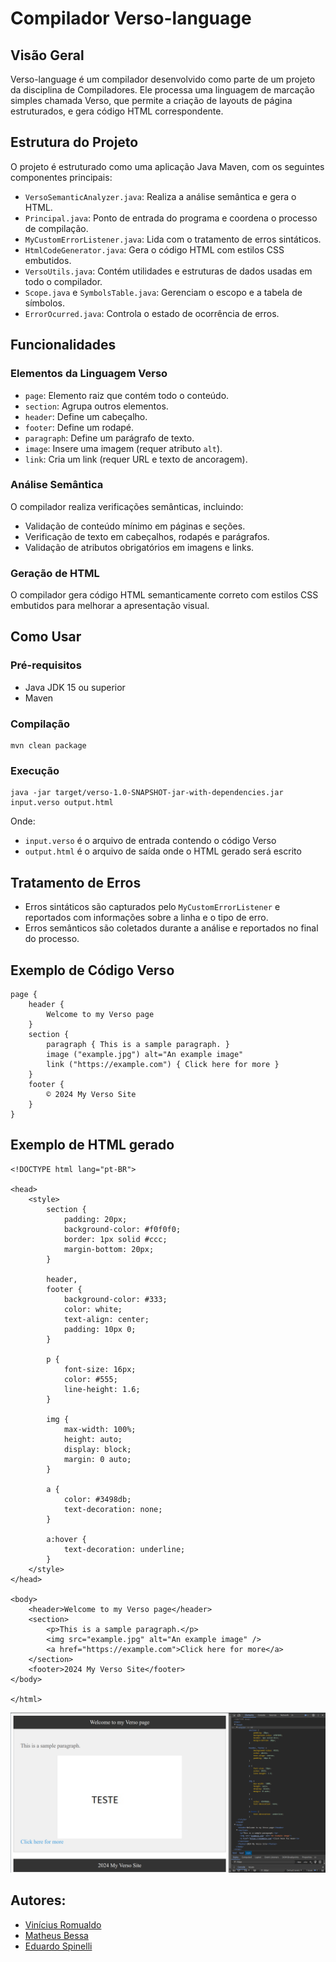 # Compilador Verso-language

## Visão Geral
Verso-language é um compilador desenvolvido como parte de um projeto da disciplina de Compiladores. Ele processa uma linguagem de marcação simples chamada Verso, que permite a criação de layouts de página estruturados, e gera código HTML correspondente.

## Estrutura do Projeto
O projeto é estruturado como uma aplicação Java Maven, com os seguintes componentes principais:

- `VersoSemanticAnalyzer.java`: Realiza a análise semântica e gera o HTML.
- `Principal.java`: Ponto de entrada do programa e coordena o processo de compilação.
- `MyCustomErrorListener.java`: Lida com o tratamento de erros sintáticos.
- `HtmlCodeGenerator.java`: Gera o código HTML com estilos CSS embutidos.
- `VersoUtils.java`: Contém utilidades e estruturas de dados usadas em todo o compilador.
- `Scope.java` e `SymbolsTable.java`: Gerenciam o escopo e a tabela de símbolos.
- `ErrorOcurred.java`: Controla o estado de ocorrência de erros.

## Funcionalidades

### Elementos da Linguagem Verso
- `page`: Elemento raiz que contém todo o conteúdo.
- `section`: Agrupa outros elementos.
- `header`: Define um cabeçalho.
- `footer`: Define um rodapé.
- `paragraph`: Define um parágrafo de texto.
- `image`: Insere uma imagem (requer atributo `alt`).
- `link`: Cria um link (requer URL e texto de ancoragem).

### Análise Semântica
O compilador realiza verificações semânticas, incluindo:
- Validação de conteúdo mínimo em páginas e seções.
- Verificação de texto em cabeçalhos, rodapés e parágrafos.
- Validação de atributos obrigatórios em imagens e links.

### Geração de HTML
O compilador gera código HTML semanticamente correto com estilos CSS embutidos para melhorar a apresentação visual.

## Como Usar

### Pré-requisitos
- Java JDK 15 ou superior
- Maven

### Compilação
```
mvn clean package
```

### Execução
```
java -jar target/verso-1.0-SNAPSHOT-jar-with-dependencies.jar input.verso output.html
```

Onde:
- `input.verso` é o arquivo de entrada contendo o código Verso
- `output.html` é o arquivo de saída onde o HTML gerado será escrito

## Tratamento de Erros
- Erros sintáticos são capturados pelo `MyCustomErrorListener` e reportados com informações sobre a linha e o tipo de erro.
- Erros semânticos são coletados durante a análise e reportados no final do processo.

## Exemplo de Código Verso
```
page {
    header {
        Welcome to my Verso page
    }
    section {
        paragraph { This is a sample paragraph. }
        image ("example.jpg") alt="An example image"
        link ("https://example.com") { Click here for more }
    }
    footer {
        © 2024 My Verso Site
    }
}
```

## Exemplo de HTML gerado
```
<!DOCTYPE html lang="pt-BR">

<head>
    <style>
        section {
            padding: 20px;
            background-color: #f0f0f0;
            border: 1px solid #ccc;
            margin-bottom: 20px;
        }

        header,
        footer {
            background-color: #333;
            color: white;
            text-align: center;
            padding: 10px 0;
        }

        p {
            font-size: 16px;
            color: #555;
            line-height: 1.6;
        }

        img {
            max-width: 100%;
            height: auto;
            display: block;
            margin: 0 auto;
        }

        a {
            color: #3498db;
            text-decoration: none;
        }

        a:hover {
            text-decoration: underline;
        }
    </style>
</head>

<body>
    <header>Welcome to my Verso page</header>
    <section>
        <p>This is a sample paragraph.</p>
        <img src="example.jpg" alt="An example image" />
        <a href="https://example.com">Click here for more</a>
    </section>
    <footer>2024 My Verso Site</footer>
</body>

</html>
```

![Imagem da página gerada](images/verso.png)


## Autores:
- [Vinícius Romualdo](https://github.com/vinimrs)
- [Matheus Bessa](https://github.com/mthsB3ssa)
- [Eduardo Spinelli](https://github.com/Edu-Spinelli)

